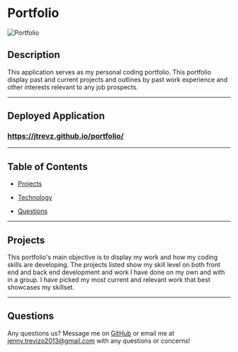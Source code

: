 # Portfolio

![Portfolio](PIC)

## Description
This application serves as my personal coding portfolio. This portfolio display past and current projects and outlines by past work experience and other interests relevant to any job prospects.

---

## Deployed Application

### https://jtrevz.github.io/portfolio/

---

## Table of Contents

* [Projects](#usage)

* [Technology](#technology)

* [Questions](#Questions)

---
## Projects
This portfolio's main objective is to display my work and how my coding skills are developing. The projects listed show my skill level on both front end and back end development and work I have done on my own and with in a group. I have picked my most current and relevant work that best showcases my skillset. 

---

## Questions

Any questions us? Message me on [GitHub](https://github.com/jtrevz) or email me at jenny.trevizo2013@gmail.com with any questions or concerns!
